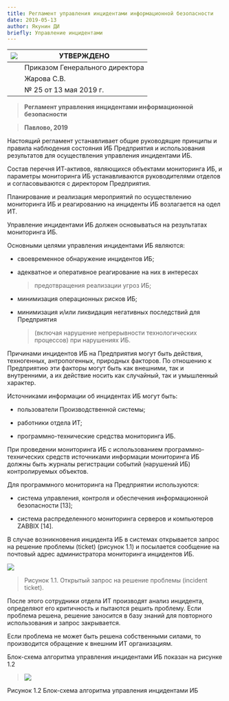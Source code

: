 ```yaml
---
title: Регламент управления инцидентами информационной безопасности
date: 2019-05-13
author: Якунин ДИ
briefly: Управление инцидентами
---
```


| <img src="http://localhost:8000/img/ir_logo.png"> | УТВЕРЖДЕНО |
| --- | --- |
|     | Приказом Генерального директора |
|     | Жарова С.В. |
|     | № 25 от 13 мая 2019 г. |

> **Регламент управления инцидентами информационной безопасности**

> **Павлово, 2019**

Настоящий регламент устанавливает общие руководящие принципы и правила
наблюдения состояния ИБ Предприятия и использования результатов для
осуществления управления инцидентами ИБ.

Состав перечня ИТ-активов, являющихся объектами мониторинга ИБ, и
параметры мониторинга ИБ устанавливаются руководителями отделов и
согласовываются с директором Предприятия.

Планирование и реализация мероприятий по осуществлению мониторинга ИБ и
реагированию на инциденты ИБ возлагается на одел ИТ.

Управление инцидентами ИБ должен основываться на результатах мониторинга
ИБ.

Основными целями управления инцидентами ИБ являются:

-   своевременное обнаружение инцидентов ИБ;

-   адекватное и оперативное реагирование на них в интересах
    > предотвращения реализации угроз ИБ;

-   минимизация операционных рисков ИБ;

-   минимизация и/или ликвидация негативных последствий для Предприятия
    > (включая нарушение непрерывности технологических процессов) при
    > нарушениях ИБ.

Причинами инцидентов ИБ на Предприятия могут быть действия, техногенных,
антропогенных, природных факторов. По отношению к Предприятию эти
факторы могут быть как внешними, так и внутренними, а их действие носить
как случайный, так и умышленный характер.

Источниками информации об инцидентах ИБ могут быть:

-   пользователи Производственной системы;

-   работники отдела ИТ;

-   программно-технические средства мониторинга ИБ.

При проведении мониторинга ИБ с использованием программно-технических
средств источниками информации мониторинга ИБ должны быть журналы
регистрации событий (нарушений ИБ) контролируемых объектов.

Для программного мониторинга на Предприятии используются:

-   система управления, контроля и обеспечения информационной
    безопасности \[13\];

-   система распределенного мониторинга серверов и компьютеров ZABBIX
    \[14\].

В случае возникновения инцидента ИБ в системах открывается запрос на
решение проблемы (ticket) (рисунок 1.1) и посылается сообщение на
почтовый адрес администратора мониторинга инцидентов ИБ.

<img src="http://localhost:8000/img/image8.jpg">

> Рисунок 1.1. Открытый запрос на решение проблемы (incident ticket).

После этого сотрудники отдела ИТ производят анализ инцидента, определяют
его критичность и пытаются решить проблему. Если проблема решена,
решение заносится в базу знаний для повторного использования и запрос
закрывается.

Если проблема не может быть решена собственными силами, то производится
обращение к внешним ИТ организациям.

Блок-схема алгоритма управления инцидентами ИБ показан на рисунке 1.2

> <img src="http://localhost:8000/img/image9.jpg">

Рисунок 1.2 Блок-схема алгоритма управления инцидентами ИБ
